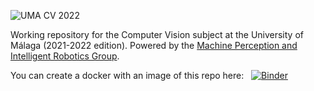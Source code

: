 ![UMA CV 2022](https://github.com/jotaraul/uma_cv_2022/blob/main/utils/logo_uma_cv_2022.png "UMA CV 2022 logo")

Working repository for the Computer Vision subject at the University of Málaga (2021-2022 edition). Powered by the [Machine Perception and Intelligent Robotics Group](http:mapir.isa.uma.es).

You can create a docker with an image of this repo here: &nbsp; [![Binder](https://mybinder.org/badge_logo.svg)](https://mybinder.org/v2/gh/jotaraul/uma_cv_2022/main)

